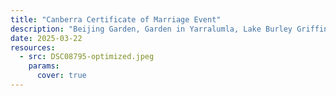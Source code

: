 ```yaml
---
title: "Canberra Certificate of Marriage Event"
description: "Beijing Garden, Garden in Yarralumla, Lake Burley Griffin (Complete video footage can be found at: https://youtu.be/GJmG7Ysm-i4)"
date: 2025-03-22
resources:
  - src: DSC08795-optimized.jpeg
    params:
      cover: true
---
```



